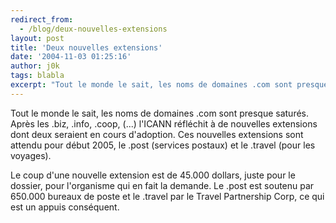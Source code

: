 ```yaml
---
redirect_from:
  - /blog/deux-nouvelles-extensions
layout: post
title: 'Deux nouvelles extensions'
date: '2004-11-03 01:25:16'
author: j0k
tags: blabla
excerpt: "Tout le monde le sait, les noms de domaines .com sont presque saturés. Après les .biz, .info, .coop, (...) l'ICANN réfléchit à de nouvelles extensions dont deux seraient en cours d'adoption. Ces nouvelles extensions sont attendu pour début 2005, le .post (services postaux) et le .travel (pour les voyages).      \nLe coup d'une nouvelle extension est de 45.000      …"
---
```


Tout le monde le sait, les noms de domaines .com sont presque saturés. Après les .biz, .info, .coop, (...) l'ICANN réfléchit à de nouvelles extensions dont deux seraient en cours d'adoption. Ces nouvelles extensions sont attendu pour début 2005, le .post (services postaux) et le .travel (pour les voyages).

Le coup d'une nouvelle extension est de 45.000 dollars, juste pour le dossier, pour l'organisme qui en fait la demande. Le .post est soutenu par 650.000 bureaux de poste et le .travel par le Travel Partnership Corp, ce qui est un appuis conséquent.
